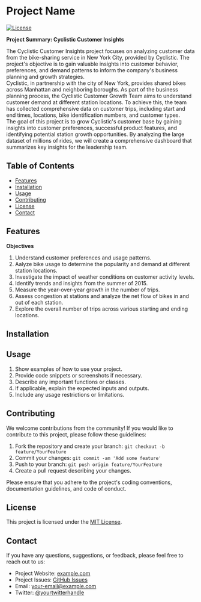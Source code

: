 # Project Name

[![License](https://img.shields.io/badge/License-MIT-blue.svg)](https://opensource.org/licenses/MIT)

**Project Summary: Cyclistic Customer Insights**

The Cyclistic Customer Insights project focuses on analyzing customer data from the bike-sharing service in New York City, provided by Cyclistic. The project's objective is to gain valuable insights into customer behavior, preferences, and demand patterns to inform the company's business planning and growth strategies.  
Cyclistic, in partnership with the city of New York, provides shared bikes across Manhattan and neighboring boroughs. As part of the business planning process, the Cyclistic Customer Growth Team aims to understand customer demand at different station locations. To achieve this, the team has collected comprehensive data on customer trips, including start and end times, locations, bike identification numbers, and customer types.  
The goal of this project is to grow Cyclistic's customer base by gaining insights into customer preferences, successful product features, and identifying potential station growth opportunities. By analyzing the large dataset of millions of rides, we will create a comprehensive dashboard that summarizes key insights for the leadership team.

## Table of Contents

- [Features](#features)
- [Installation](#installation)
- [Usage](#usage)
- [Contributing](#contributing)
- [License](#license)
- [Contact](#contact)

## Features

**Objectives** 

1. Understand customer preferences and usage patterns.  
2. Aalyze bike usage to determine the popularity and demand at different station locations.  
3. Investigate the impact of weather conditions on customer activity levels.  
4. Identify trends and insights from the summer of 2015.  
5. Measure the year-over-year growth in the number of trips.  
6. Assess congestion at stations and analyze the net flow of bikes in and out of each station.  
7. Explore the overall number of trips across various starting and ending locations.  

## Installation



## Usage

1. Show examples of how to use your project.
2. Provide code snippets or screenshots if necessary.
3. Describe any important functions or classes.
4. If applicable, explain the expected inputs and outputs.
5. Include any usage restrictions or limitations.

## Contributing

We welcome contributions from the community! If you would like to contribute to this project, please follow these guidelines:

1. Fork the repository and create your branch: `git checkout -b feature/YourFeature`
2. Commit your changes: `git commit -am 'Add some feature'`
3. Push to your branch: `git push origin feature/YourFeature`
4. Create a pull request describing your changes.

Please ensure that you adhere to the project's coding conventions, documentation guidelines, and code of conduct.

## License

This project is licensed under the [MIT License](LICENSE).

## Contact

If you have any questions, suggestions, or feedback, please feel free to reach out to us:

- Project Website: [example.com](https://example.com)
- Project Issues: [GitHub Issues](https://github.com/yourusername/yourrepository/issues)
- Email: your-email@example.com
- Twitter: [@yourtwitterhandle](https://twitter.com/yourtwitterhandle)
